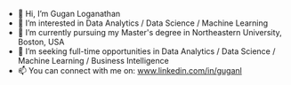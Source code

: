 - 👋 Hi, I’m Gugan Loganathan
- 👀 I’m interested in Data Analytics / Data Science / Machine Learning
- 🌱 I’m currently pursuing my Master's degree in Northeastern University, Boston, USA
- 💞️ I’m seeking full-time opportunities in Data Analytics / Data Science / Machine Learning / Business Intelligence
- 📫 You can connect with me on: www.linkedin.com/in/guganl

<!---
gugan91/gugan91 is a ✨ special ✨ repository because its `README.md` (this file) appears on your GitHub profile.
You can click the Preview link to take a look at your changes.
--->

